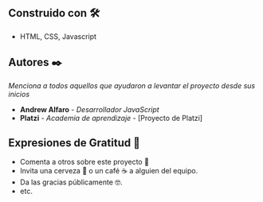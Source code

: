 
## Construido con 🛠️


* HTML, CSS, Javascript

## Autores ✒️

_Menciona a todos aquellos que ayudaron a levantar el proyecto desde sus inicios_

* **Andrew Alfaro** - *Desarrollador JavaScript* 
* **Platzi** - *Academia de aprendizaje* - [Proyecto de Platzi]

## Expresiones de Gratitud 🎁

* Comenta a otros sobre este proyecto 📢
* Invita una cerveza 🍺 o un café ☕ a alguien del equipo. 
* Da las gracias públicamente 🤓.
* etc.
